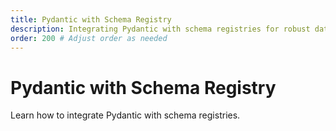 ```yaml
---
title: Pydantic with Schema Registry
description: Integrating Pydantic with schema registries for robust data validation.
order: 200 # Adjust order as needed
---
```


# Pydantic with Schema Registry

Learn how to integrate Pydantic with schema registries.
